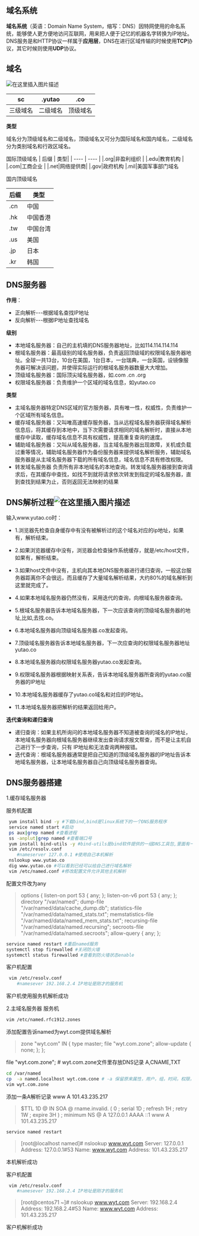 ## 域名系统

**域名系统**（英语：Domain Name System，缩写：DNS）因特网使用的命名系统，能够使人更方便地访问互联网，用来把人便于记忆的机器名字转换为IP地址。DNS服务是和HTTP协议一样属于**应用层**，DNS在进行区域传输的时候使用**TCP**协议，其它时候则使用**UDP**协议。

## 域名


![在这里插入图片描述](https://img-blog.csdnimg.cn/9bcbdf8ed8f24d52ac675cd09c09cc9b.png?x-oss-process=image/watermark,type_d3F5LXplbmhlaQ,shadow_50,text_Q1NETiBAeXV0YW9fNTE3,size_20,color_FFFFFF,t_70,g_se,x_16)


 |  sc   | .yutao  |.co
 |  ----  | ----  | ---|
 |三级域名| 二级域名| 顶级域名|

 **类型**
 
 域名分为顶级域名和二级域名，顶级域名又可分为国际域名和国内域名，二级域名分为类别域名和行政区域名。
 
 国际顶级域名
 |  后缀   | 类型|
   |  ----  | ----  | 
 |.org|非盈利组织 |
  |.edu|教育机构 |
   |.com|工商企业 |
   |.net|网络提供商|
   |.gov|政府机构
   |.mil|美国军事部门域名
   
   国内顶级域名
   
   |  后缀   | 类型|
   |  ----  | ----  | 
 |.cn|中国|
  |.hk|中国香港 |
   |.tw|中国台湾 |
   |.us|美国|
   |.jp|日本|
   |.kr|韩国|
   


## DNS服务器
**作用**：
- 正向解析---根据域名查找IP地址
- 反向解析---根据IP地址查找域名

**级别**
- 本地域名服务器：自己的主机填的DNS服务器地址，比如114.114.114.114
- 根域名服务器：最高级别的域名服务器，负责返回顶级域的权限域名服务器地址。全球一共13台，10台在美国，1台日本，一台瑞典，一台英国，设镜像服务器可解决该问题，并使得实际运行的根域名服务器数量大大增加。
- 顶级域名服务器：国际顶尖域名服务器，如.com .cn .org
- 权限域名服务器：负责维护一个区域的域名信息，如yutao.co

**类型**
- 主域名服务器特定DNS区域的官方服务器，具有唯一性，权威性，负责维护一个区域所有域名信息。
- 缓存域名服务器：又叫唯高速缓存服务器，当从远程域名服务器获得域名解析信息后，将其缓存到本地中，当下次需要请求相同的域名解析时，直接从本地缓存中读取，缓存域名信息不具有权威性，提高重复查询的速度。
-  辅助域名服务器：又叫从域名服务器，当主域名服务器出现故障，关机或负载过重等情况，辅助域名服务器作为备份服务器来提供域名解析服务，辅助域名服务器是从主域名服务器下载的所有域名信息，域名信息不具有修改权限。
- 转发域名服务器
负责所有非本地域名的本地查询。转发域名服务器接到查询请求后，在其缓存中查找，如找不到就将请求依次转发到指定的域名服务器，直到查找到结果为止，否则返回无法映射的结果

## DNS解析过程![在这里插入图片描述](https://img-blog.csdnimg.cn/8d9206cb845c40b39e9b9ef27e6d8d99.png?x-oss-process=image/watermark,type_d3F5LXplbmhlaQ,shadow_50,text_Q1NETiBAeXV0YW9fNTE3,size_20,color_FFFFFF,t_70,g_se,x_16)
输入www.yutao.co时：


 - 1.浏览器先检查自身缓存中有没有被解析过的这个域名对应的ip地址，如果有，解析结束。

 - 2.如果浏览器缓存中没有，浏览器会检查操作系统缓存，就是/etc/host文件，如果有，解析结束。

 - 3.如果host文件中没有，主机向其本地DNS服务器进行递归查询，一般这台服务器距离你不会很远，而且缓存了大量域名解析结果，大约80%的域名解析到这里就完成了。

 - 4.如果本地域名服务器仍然没有，采用迭代的查询，向根域名服务器查询。

 - 5.根域名服务器告诉本地域名服务器，下一次应该查询的顶级域名服务器的地址,比如,去找.co。

 - 6.本地域名服务器向顶级域名服务器.co发起查询。

 - 7.顶级域名服务器告诉本地域名服务器，下一次应查询的权限域名服务器地址yutao.co

 - 8.本地域名服务器向权限域名服务器yutao.co发起查询。

 - 9.权限域名服务器根据映射关系表，告诉本地域名服务器所查询的yutao.co服务器的IP地址

 - 10.本地域名服务器缓存了yutao.co域名和对应的IP地址。

 - 11.本地域名服务器把解析的结果返回给用户。


**迭代查询和递归查询**
 - 递归查询：如果主机所询问的本地域名服务器不知道被查询的域名的IP地址，本地域名服务器向根域名服务器继续发出查询请求报文帮查，而不是让主机自己进行下一步查询，只有 IP地址和无法查询两种报错。
  - 迭代查询：根域名服务器通常是把自己知道的顶级域名服务器的IP地址告诉本地域名服务器，让本地域名服务器自己向顶级域名服务器查询。 
  
  ## DNS服务器搭建
1.缓存域名服务器
  
服务机配置
```bash
 yum install bind -y #下载bind,bind是linux系统下的一个DNS服务程序
 service named start #启动
 ps aux|grep named #查看进程
 ss -anplut|grep named #查看端口号
 yum install bind-utils -y #bind-utils是bind软件提供的一组DNS工具包,里面有一些DNS相关的工具.主要有:dig,host,nslookup,nsupdate.使用这些工具可以进行域名解析和DNS调试工作。
 vim /etc/resolv.conf
  	#nameserver 127.0.0.1 #使用自己本机解析
 nslookup www.yutao.co 
 dig www.yutao.co #可以看到已经可以给自己进行域名解析
 vim /etc/named.conf #修改配置文件允许其他主机解析   
```
配置文件改为any
>  options {
>         listen-on port 53 { any; };
>         listen-on-v6 port 53 { any; };
>         directory       "/var/named";
>         dump-file       "/var/named/data/cache_dump.db";
>         statistics-file "/var/named/data/named_stats.txt";
>         memstatistics-file "/var/named/data/named_mem_stats.txt";
>         recursing-file  "/var/named/data/named.recursing";
>         secroots-file   "/var/named/data/named.secroots";
>         allow-query     { any; };

```bash
service named restart #重启named服务
systemctl stop firewalled #关闭防火墙
systemctl status firewalled #查看到防火墙状态enable

```
客户机配置

```bash
 vim /etc/resolv.conf
    #namesever 192.168.2.4 IP地址是刚才的服务机
```
客户机使用服务机解析成功

2.主域名服务器
服务机
```bash
vim /etc/named.rfc1912.zones
```
添加配置告诉named为wyt.com提供域名解析


> zone "wyt.com" IN {
>        type master;
>         file "wyt.com.zone"; 
>        allow-update { none; }; };

file "wyt.com.zone";  # wyt.com.zone文件里存放DNS记录 A,CNAME,TXT

```bash
cd /var/named
cp  -a named.localhost wyt.com.cone # -a 保留原来属性，用户，组，时间，权限，因为named进程是name用户创建
vim wyt.com.zone 
```
添加一条A解析记录 www A 101.43.235.217
> $TTL 1D @       IN SOA  @ rname.invalid. (
>                                         0       ; serial
>                                         1D      ; refresh
>                                         1H      ; retry
>                                         1W      ; expire
>                                         3H )    ; minimum
>         NS      @
>         A       127.0.0.1
>         AAAA    ::1
>          www A 101.43.235.217

```bash
service named restart
```

> [root@localhost named]# nslookup www.wyt.com 
> Server:		127.0.0.1
> Address:	127.0.0.1#53
> Name:	www.wyt.com Address: 101.43.235.217

本机解析成功

客户机配置

```bash
 vim /etc/resolv.conf
    #namesever 192.168.2.4 IP地址是刚才的服务机
```

> [root@centos71 ~]# nslookup www.wyt.com 
> Server:		192.168.2.4
> Address:	192.168.2.4#53
> Name:	www.wyt.com Address: 101.43.235.217

客户机解析成功

